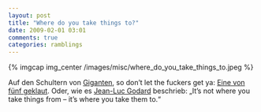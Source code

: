 ```yaml
---
layout: post
title: "Where do you take things to?"
date: 2009-02-01 03:01
comments: true
categories: ramblings
---
```


{% imgcap img_center /images/misc/where_do_you_take_things_to.jpeg %}

Auf den Schultern von [Giganten](http://en.wikipedia.org/wiki/Jim_Jarmusch "Jim Jarmusch"), so don’t let the fuckers get ya: [Eine von fünf geklaut](http://www.jim-jarmusch.net/miscellanea/author_jim_jarmusch/my_golden_rules.html "Jim Jarmusch: My Golden Rules").  Oder, wie es [Jean-Luc Godard](http://de.wikipedia.org/wiki/Jean-Luc_Godard "Wikipedia: Jean-Luc Godard") beschrieb: „It’s not where you take things from – it’s where you take them to.“
